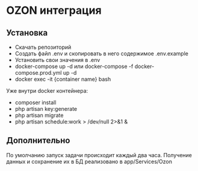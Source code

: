 # OZON интеграция

## Установка
- Скачать репозиторий
- Создать файл .env и скопировать в него содержимое .env.example
- Установить свои значения в .env
- docker-compose up -d или docker-compose -f docker-compose.prod.yml up -d
- docker exec -it {container name} bash

Уже внутри docker контейнера:
- composer install
- php artisan key:generate
- php artisan migrate
- php artisan schedule:work > /dev/null 2>&1 &

## Дополнительно
По умолчанию запуск задачи происходит каждый два часа.
Получение данных и сохранение их в БД реализовано в app/Services/Ozon
